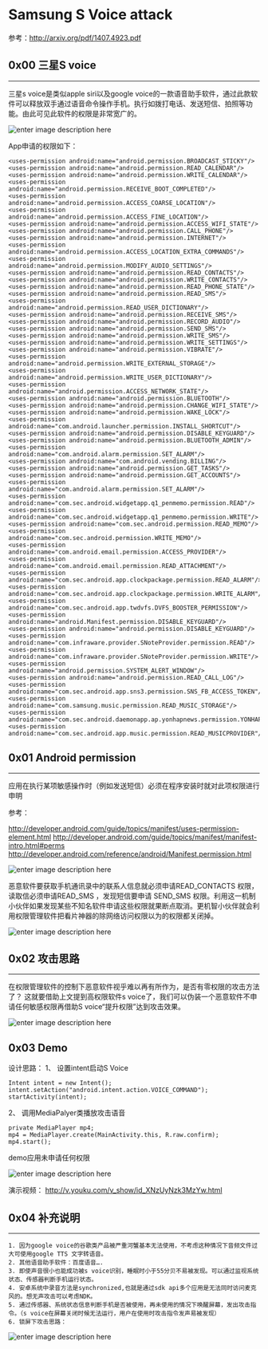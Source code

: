 # Samsung S Voice attack

参考：http://arxiv.org/pdf/1407.4923.pdf

0x00 三星S voice
--------------

* * *

三星s voice是类似apple siri以及google voice的一款语音助手软件，通过此款软件可以释放双手通过语音命令操作手机。执行如拨打电话、发送短信、拍照等功能。由此可见此软件的权限是非常宽广的。

![enter image description here](http://drops.javaweb.org/uploads/images/7662d72a10bef499eac999bb432a183c9d3755fe.jpg)

App申请的权限如下：

```
<uses-permission android:name="android.permission.BROADCAST_STICKY"/>
<uses-permission android:name="android.permission.READ_CALENDAR"/>
<uses-permission android:name="android.permission.WRITE_CALENDAR"/>
<uses-permission android:name="android.permission.RECEIVE_BOOT_COMPLETED"/>
<uses-permission android:name="android.permission.ACCESS_COARSE_LOCATION"/>
<uses-permission android:name="android.permission.ACCESS_FINE_LOCATION"/>
<uses-permission android:name="android.permission.ACCESS_WIFI_STATE"/>
<uses-permission android:name="android.permission.CALL_PHONE"/>
<uses-permission android:name="android.permission.INTERNET"/>
<uses-permission android:name="android.permission.ACCESS_LOCATION_EXTRA_COMMANDS"/>
<uses-permission android:name="android.permission.MODIFY_AUDIO_SETTINGS"/>
<uses-permission android:name="android.permission.READ_CONTACTS"/>
<uses-permission android:name="android.permission.WRITE_CONTACTS"/>
<uses-permission android:name="android.permission.READ_PHONE_STATE"/>
<uses-permission android:name="android.permission.READ_SMS"/>
<uses-permission android:name="android.permission.READ_USER_DICTIONARY"/>
<uses-permission android:name="android.permission.RECEIVE_SMS"/>
<uses-permission android:name="android.permission.RECORD_AUDIO"/>
<uses-permission android:name="android.permission.SEND_SMS"/>
<uses-permission android:name="android.permission.WRITE_SMS"/>
<uses-permission android:name="android.permission.WRITE_SETTINGS"/>
<uses-permission android:name="android.permission.VIBRATE"/>
<uses-permission android:name="android.permission.WRITE_EXTERNAL_STORAGE"/>
<uses-permission android:name="android.permission.WRITE_USER_DICTIONARY"/>
<uses-permission android:name="android.permission.ACCESS_NETWORK_STATE"/>
<uses-permission android:name="android.permission.BLUETOOTH"/>
<uses-permission android:name="android.permission.CHANGE_WIFI_STATE"/>
<uses-permission android:name="android.permission.WAKE_LOCK"/>
<uses-permission android:name="com.android.launcher.permission.INSTALL_SHORTCUT"/>
<uses-permission android:name="android.permission.DISABLE_KEYGUARD"/>
<uses-permission android:name="android.permission.BLUETOOTH_ADMIN"/>
<uses-permission android:name="com.android.alarm.permission.SET_ALARM"/>
<uses-permission android:name="com.android.vending.BILLING"/>
<uses-permission android:name="android.permission.GET_TASKS"/>
<uses-permission android:name="android.permission.GET_ACCOUNTS"/>
<uses-permission android:name="com.android.alarm.permission.SET_ALARM"/>
<uses-permission android:name="com.sec.android.widgetapp.q1_penmemo.permission.READ"/>
<uses-permission android:name="com.sec.android.widgetapp.q1_penmemo.permission.WRITE"/>
<uses-permission android:name="com.sec.android.permission.READ_MEMO"/>
<uses-permission android:name="com.sec.android.permission.WRITE_MEMO"/>
<uses-permission android:name="com.android.email.permission.ACCESS_PROVIDER"/>
<uses-permission android:name="com.android.email.permission.READ_ATTACHMENT"/>
<uses-permission android:name="com.sec.android.app.clockpackage.permission.READ_ALARM"/>
<uses-permission android:name="com.sec.android.app.clockpackage.permission.WRITE_ALARM"/>
<uses-permission android:name="com.sec.android.app.twdvfs.DVFS_BOOSTER_PERMISSION"/>
<uses-permission android:name="android.Manifest.permission.DISABLE_KEYGUARD"/>
<uses-permission android:name="android.permission.DISABLE_KEYGUARD"/>
<uses-permission android:name="com.infraware.provider.SNoteProvider.permission.READ"/>
<uses-permission android:name="com.infraware.provider.SNoteProvider.permission.WRITE"/>
<uses-permission android:name="android.permission.SYSTEM_ALERT_WINDOW"/>
<uses-permission android:name="android.permission.READ_CALL_LOG"/>
<uses-permission android:name="com.sec.android.app.sns3.permission.SNS_FB_ACCESS_TOKEN"/>
<uses-permission android:name="com.samsung.music.permission.READ_MUSIC_STORAGE"/>
<uses-permission android:name="com.sec.android.daemonapp.ap.yonhapnews.permission.YONHAP_DAEMON_ACCESS_PROVIDER"/>
<uses-permission android:name="com.sec.android.app.music.permission.READ_MUSICPROVIDER"/>

```

0x01 Android permission
-----------------------

* * *

应用在执行某项敏感操作时（例如发送短信）必须在程序安装时就对此项权限进行申明

参考：

http://developer.android.com/guide/topics/manifest/uses-permission-element.html http://developer.android.com/guide/topics/manifest/manifest-intro.html#perms http://developer.android.com/reference/android/Manifest.permission.html

![enter image description here](http://drops.javaweb.org/uploads/images/cbd03b94f0c3c6708725b536da5befb09617a08d.jpg)

恶意软件要获取手机通讯录中的联系人信息就必须申请READ_CONTACTS 权限，读取信必须申请READ_SMS ，发现短信要申请 SEND_SMS 权限。利用这一机制小伙伴如果发现某些不知名软件申请这些权限就果断点取消。更机智小伙伴就会利用权限管理软件把看片神器的除网络访问权限以为的权限都关闭掉。

![enter image description here](http://drops.javaweb.org/uploads/images/272e15dafb700fbcbc3e971c639831ad170734ec.jpg)

0x02 攻击思路
---------

* * *

在权限管理软件的控制下恶意软件视乎难以再有所作为，是否有零权限的攻击方法了？ 这就要借助上文提到高权限软件s voice了，我们可以伪装一个恶意软件不申请任何敏感权限再借助S voice“提升权限”达到攻击效果。

![enter image description here](http://drops.javaweb.org/uploads/images/661fb2ba44a09501d2df1db4005d66decc7f9cd1.jpg)

0x03 Demo
---------

设计思路： 1、 设置intent启动S Voice

```
Intent intent = new Intent();
intent.setAction("android.intent.action.VOICE_COMMAND");
startActivity(intent);

```

2、 调用MediaPalyer类播放攻击语音

```
private MediaPlayer mp4;
mp4 = MediaPlayer.create(MainActivity.this, R.raw.confirm); 
mp4.start();

```

demo应用未申请任何权限

![enter image description here](http://drops.javaweb.org/uploads/images/a65fd322ed4d86d34f862cc3e18fc07f410833b2.jpg)

演示视频： http://v.youku.com/v_show/id_XNzUyNzk3MzYw.html

0x04 补充说明
---------

* * *

```
1. 因为google voice的谷歌类产品被严重河蟹基本无法使用，不考虑这种情况下音频文件过大可使用google TTS 文字转语音。
2. 其他语音助手软件：百度语音….
3. 即使声音很小也能成功被s voice识别，睡眠时小于55分贝不易被发现。可以通过监视系统状态、传感器判断手机运行状态。
4. 安卓系统中录音方法是synchronized,也就是通过sdk api多个应用是无法同时访问麦克风的。想无声攻击可以考虑NDK。
5. 通过传感器、系统状态信息判断手机是否被使用，再未使用的情况下唤醒屏幕，发出攻击指令。（s voice在屏幕关闭时候无法运行，用户在使用时攻击指令发声易被发现）
6. 锁屏下攻击思路：

```

![enter image description here](http://drops.javaweb.org/uploads/images/ab2ae55023e35e7be1b629546232ac26e7fb3af5.jpg)